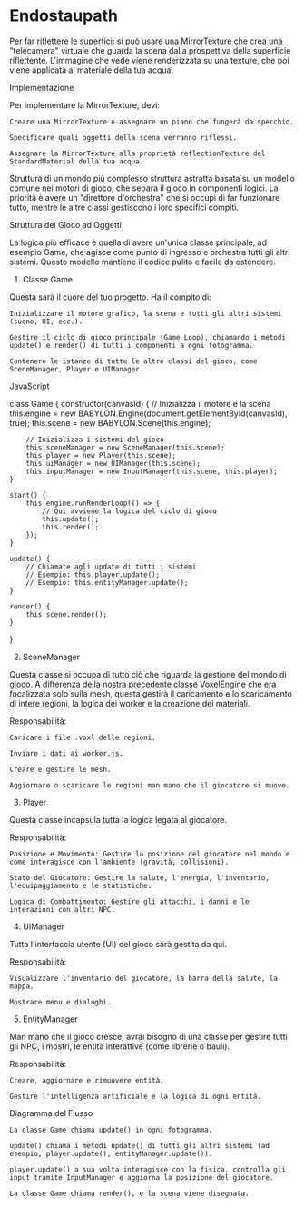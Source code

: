 # Endostaupath

Per far riflettere le superfici:
si può usare una MirrorTexture che crea una "telecamera" virtuale che guarda la scena dalla prospettiva della superficie riflettente. L'immagine che vede viene renderizzata su una texture, che poi viene applicata al materiale della tua acqua.

Implementazione

Per implementare la MirrorTexture, devi:

    Creare una MirrorTexture e assegnare un piano che fungerà da specchio.

    Specificare quali oggetti della scena verranno riflessi.

    Assegnare la MirrorTexture alla proprietà reflectionTexture del StandardMaterial della tua acqua.

Struttura di un mondo più complesso
struttura astratta basata su un modello comune nei motori di gioco, che separa il gioco in componenti logici. La priorità è avere un "direttore d'orchestra" che si occupi di far funzionare tutto, mentre le altre classi gestiscono i loro specifici compiti.

Struttura del Gioco ad Oggetti

La logica più efficace è quella di avere un'unica classe principale, ad esempio Game, che agisce come punto di ingresso e orchestra tutti gli altri sistemi. Questo modello mantiene il codice pulito e facile da estendere.

1. Classe Game

Questa sarà il cuore del tuo progetto. Ha il compito di:

    Inizializzare il motore grafico, la scena e tutti gli altri sistemi (suono, UI, ecc.).

    Gestire il ciclo di gioco principale (Game Loop), chiamando i metodi update() e render() di tutti i componenti a ogni fotogramma.

    Contenere le istanze di tutte le altre classi del gioco, come SceneManager, Player e UIManager.

JavaScript

class Game {
    constructor(canvasId) {
        // Inizializza il motore e la scena
        this.engine = new BABYLON.Engine(document.getElementById(canvasId), true);
        this.scene = new BABYLON.Scene(this.engine);
        
        // Inizializza i sistemi del gioco
        this.sceneManager = new SceneManager(this.scene);
        this.player = new Player(this.scene);
        this.uiManager = new UIManager(this.scene);
        this.inputManager = new InputManager(this.scene, this.player);
    }

    start() {
        this.engine.runRenderLoop(() => {
            // Qui avviene la logica del ciclo di gioco
            this.update();
            this.render();
        });
    }

    update() {
        // Chiamate agli update di tutti i sistemi
        // Esempio: this.player.update();
        // Esempio: this.entityManager.update();
    }

    render() {
        this.scene.render();
    }
}

2. SceneManager

Questa classe si occupa di tutto ciò che riguarda la gestione del mondo di gioco. A differenza della nostra precedente classe VoxelEngine che era focalizzata solo sulla mesh, questa gestirà il caricamento e lo scaricamento di intere regioni, la logica dei worker e la creazione dei materiali.

Responsabilità:

    Caricare i file .voxl delle regioni.

    Inviare i dati ai worker.js.

    Creare e gestire le mesh.

    Aggiornare o scaricare le regioni man mano che il giocatore si muove.

3. Player

Questa classe incapsula tutta la logica legata al giocatore.

Responsabilità:

    Posizione e Movimento: Gestire la posizione del giocatore nel mondo e come interagisce con l'ambiente (gravità, collisioni).

    Stato del Giocatore: Gestire la salute, l'energia, l'inventario, l'equipaggiamento e le statistiche.

    Logica di Combattimento: Gestire gli attacchi, i danni e le interazioni con altri NPC.

4. UIManager

Tutta l'interfaccia utente (UI) del gioco sarà gestita da qui.

Responsabilità:

    Visualizzare l'inventario del giocatore, la barra della salute, la mappa.

    Mostrare menu e dialoghi.

5. EntityManager

Man mano che il gioco cresce, avrai bisogno di una classe per gestire tutti gli NPC, i mostri, le entità interattive (come librerie o bauli).

Responsabilità:

    Creare, aggiornare e rimuovere entità.

    Gestire l'intelligenza artificiale e la logica di ogni entità.

Diagramma del Flusso

    La classe Game chiama update() in ogni fotogramma.

    update() chiama i metodi update() di tutti gli altri sistemi (ad esempio, player.update(), entityManager.update()).

    player.update() a sua volta interagisce con la fisica, controlla gli input tramite InputManager e aggiorna la posizione del giocatore.

    La classe Game chiama render(), e la scena viene disegnata.